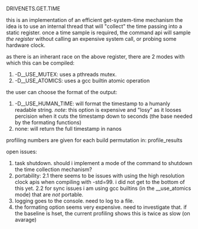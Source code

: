 
DRIVENETS.GET.TIME 

this is an implementation of an efficient get-system-time mechanism
the idea is to use an internal thread that will "collect" the time
passing into a static register. once a time sample is required, the
command api will sample _the register_ without calling an expensive
system call, or probing some hardware clock.

as there is an inherant race on the above register,
there are 2 modes with which this can be compiled:
1. -D__USE_MUTEX: uses a pthreads mutex.
2. -D__USE_ATOMICS: uses a gcc builtin atomic operation

the user can choose the format of the output:
1. -D__USE_HUMAN_TIME: will format the timestamp to a humanly readable
   string. _note_: this option is expensive and "losy" as it looses percision
   when it cuts the timestamp down to seconds (the base needed by the
   formating functions)
2. none: will return the full timestamp in nanos

profiling numbers are given for each build permutation in: profile_results


open issues:
1. task shutdown. should i implement a mode of the command to shutdown the
   time collection mechanism?
2. portability:
   2.1 there seems to be issues with using the high resolution clock apis when
    compiling with -std=99. i did not get to the bottom of this yet.
   2.2 for sync issues i am using gcc builtins (in the __use_atomics mode) that
       are _not_ portable.
3. logging goes to the console. need to log to a file.
4. the formating option seems very expensive. need to investigate that.
   if the baseline is hset, the current profiling shows this is twice as slow (on avarage)